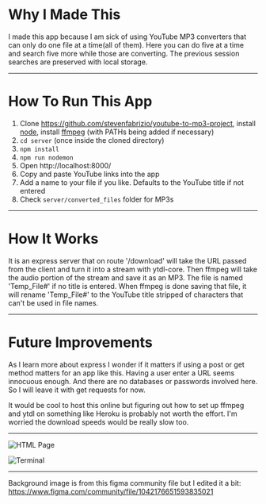 
# Why I Made This

I made this app because I am sick of using YouTube MP3 converters that can only do one file at a time(all of them). Here you can do five at a time and search five more while those are converting. The previous session searches are preserved with local storage.


---


# How To Run This App

1. Clone https://github.com/stevenfabrizio/youtube-to-mp3-project, install [node](https://nodejs.org/en/ "node"), install [ffmpeg](https://ffmpeg.org/download.html "ffmpeg") (with PATHs being added if necessary)
2. ``` cd server ``` (once inside the cloned directory)
3. ``` npm install ```
4. ``` npm run nodemon ```
5. Open http://localhost:8000/
6. Copy and paste YouTube links into the app
7. Add a name to your file if you like. Defaults to the YouTube title if not entered
8. Check ``` server/converted_files ``` folder for MP3s


---


# How It Works

It is an express server that on route '/download' will take the URL passed from the client and turn it into a stream with ytdl-core. Then ffmpeg will take the audio portion of the stream and save it as an MP3. The file is named 'Temp_File#' if no title is entered. When ffmpeg is done saving that file, it will rename 'Temp_File#' to the YouTube title stripped of characters that can't be used in file names.


---
# Future Improvements

As I learn more about express I wonder if it matters if using a post or get method matters for an app like this. Having a user enter a URL seems innocuous enough. And there are no databases or passwords involved here. So I will leave it with get requests for now.

It would be cool to host this online but figuring out how to set up ffmpeg and ytdl on something like Heroku is probably not worth the effort. I'm worried the download speeds would be really slow too.


---


![HTML Page](https://cdn.discordapp.com/attachments/840740146176851979/967203450318377080/unknown.png)

![Terminal](https://cdn.discordapp.com/attachments/840740146176851979/967229392868753448/unknown.png)


---


Background image is from this figma community file but I edited it a bit:
https://www.figma.com/community/file/1042176651593835021
